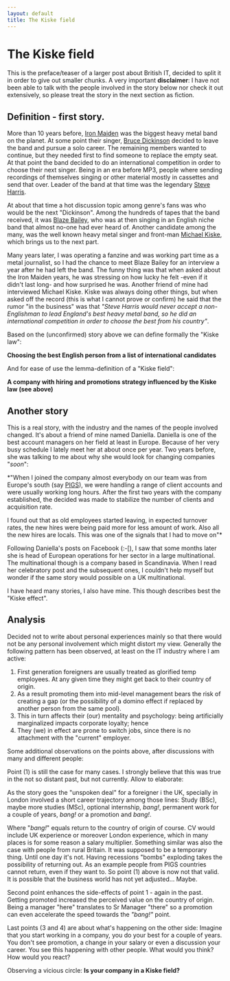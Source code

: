 ```yaml
---
layout: default
title: The Kiske field
---
```


# The Kiske field

This is the preface/teaser of a larger post about British IT, decided to split it in order to give out smaller chunks. A very important **disclaimer**: I have not been able to talk with the people involved in the story below nor check it out extensively, so please treat the story in the next section as fiction.

## Definition - first story.

More than 10 years before, [Iron Maiden](https://en.wikipedia.org/wiki/Iron_Maiden 'Iron Maiden - Wikipedia') was the biggest heavy metal band on the planet. At some point their singer, [Bruce Dickinson](https://en.wikipedia.org/wiki/Bruce_Dickinson 'Bruce Dickinson - Wikipedia') decided to leave the band and pursue a solo career. The remaining members wanted to continue, but they needed first to find someone to replace the empty seat.  At that point the band decided to do an international competition in order to choose their next singer. Being in an era before MP3, people where sending recordings of themselves singing or other material mostly in cassettes and send that over. Leader of the band at that time was the legendary [Steve Harris](https://en.wikipedia.org/wiki/Steve_Harris_%28musician%29 'Steve Harris - Wikipedia').

At about that time a hot discussion topic among genre's fans was who would be the next "Dickinson". Among the hundreds of tapes that the band received, it was [Blaze Bailey](https://en.wikipedia.org/wiki/Blaze_Bayley 'Blaze Bailey - Wikipedia'), who was at then singing in an English niche band that almost no-one had ever heard of. Another candidate among the many, was the well known heavy metal singer and front-man [Michael Kiske](https://en.wikipedia.org/wiki/Michael_Kiske 'Michael Kiske - Wikipedia'), which brings us to the next part.

Many years later, I was operating a fanzine and was working part time as a metal journalist, so I had the chance to meet Blaze Bailey for an interview a year after he had left the band. The funny thing was that when asked about the Iron Maiden years, he was stressing on how lucky he felt -even if it didn't last long- and how surprised he was. Another friend of mine had interviewed Michael Kiske.  Kiske was always doing other things, but when asked off the record (this is what I cannot prove or confirm) he said that the rumor "in the business" was that *"Steve Harris would never accept a non-Englishman to lead England's best heavy metal band, so he did an international competition in order to choose the best from his country"*.

Based on the (unconfirmed) story above we can define formally the "Kiske law":

**Choosing the best English person from a list of international candidates**

And for ease of use the lemma-definition of a "Kiske field":

**A company with hiring and promotions strategy influenced by the Kiske law (see above)**

## Another story

This is a real story, with the industry and the names of the people involved changed. It's about a friend of mine named Daniella. Daniella is one of the best account managers on her field at least in Europe. Because of her very busy schedule I lately meet her at about once per year. Two years before, she was talking to me about why she would look for changing companies "*soon*":

*"When I joined the company almost everybody on our team was from Europe's south (say [PIGS](http://en.wikipedia.org/wiki/PIGS_%28economics%29 'PIGS')), we were handling a range of client accounts and were usually working long hours. After the first two years with the company established, the decided was made to stabilize the number of clients and acquisition rate.

I found out that as old employees started leaving, in expected turnover rates, the new hires were being paid more for less amount of work. Also all the new hires are locals. This was one of the signals that I had to move on"*

Following Daniella's posts on Facebook (:-[), I saw that some months later she is head of European operations for her sector in a large multinational. The multinational though is a company based in Scandinavia. When I read her celebratory post and the subsequent ones, I couldn't help myself but wonder if the same story would possible on a UK multinational.

I have heard many stories, I also have mine. This though describes best the "Kiske effect".

## Analysis

Decided not to write about personal experiences mainly so that there would not be any personal involvement which might distort my view. Generally the following pattern has been observed, at least on the IT industry where I am active:

1. First generation foreigners are usually treated as glorified temp employees. At any given time they might get back to their country of origin.
2. As a result promoting them into mid-level management bears the risk of creating a gap (or the possibility of a domino effect if replaced by another person from the same pool).
3. This in turn affects their (our) mentality and psychology: being artificially marginalized impacts corporate loyalty; hence
4. They (we) in effect are prone to switch jobs, since there is no attachment with the "current" employer.

Some additional observations on the points above, after discussions with many and different people:

Point (1) is still the case for many cases. I strongly believe that this was true in the not so distant past, but not currently. Allow to elaborate:

As the story goes the "unspoken deal" for a foreigner i the UK, specially in London involved a short career trajectory among those lines: Study (BSc), maybe more studies (MSc), optional internship, *bang!*, permanent work for a couple of years, *bang!* or a promotion and *bang!*.

Where "*bang!*" equals return to the country of origin of course. CV would include UK experience or moreover London experience, which in many places is for some reason a salary multiplier. Something similar was also the case with people from rural Britain. It was supposed to be a temporary thing. Until one day it's not. Having recessions "bombs" exploding takes the possibility of returning out. As an example people from PIGS countries cannot return, even if they want to. So point (1) above is now not that valid. It is possible that the business world has not yet adjusted... Maybe.

Second point enhances the side-effects of point 1 - again in the past. Getting promoted
increased the perceived value on the country of origin. Being a manager "here" translates to Sr Manager "there" so a promotion can even accelerate the speed towards the *"bang!"* point.

Last points (3 and 4) are about what's happening on the other side: Imagine that you start working in a company, you do your best for a couple of years. You don't see promotion, a change in your salary or even a discussion your career. You see this happening with other people. What would you think? How would you react?

Observing a vicious circle: **Is your company in a Kiske field?**
